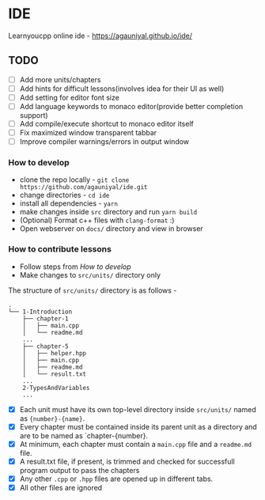 # IDE
Learnyoucpp online ide - https://agauniyal.github.io/ide/

## TODO
- [ ] Add more units/chapters
- [ ] Add hints for difficult lessons(involves idea for their UI as well)
- [ ] Add setting for editor font size
- [ ] Add language keywords to monaco editor(provide better completion support)
- [ ] Add compile/execute shortcut to monaco editor itself
- [ ] Fix maximized window transparent tabbar
- [ ] Improve compiler warnings/errors in output window

### How to develop
- clone the repo locally - `git clone https://github.com/agauniyal/ide.git`
- change directories - `cd ide`
- install all dependencies - `yarn`
- make changes inside `src` directory and run `yarn build`
- (Optional) Format c++ files with `clang-format` :)
- Open webserver on `docs/` directory and view in browser

### How to contribute lessons
- Follow steps from _How to develop_
- Make changes to `src/units/` directory only

The structure of `src/units/` directory is as follows -
```
.
└── 1-Introduction
    ├── chapter-1
    │   ├── main.cpp
    │   └── readme.md
    ...
    ├── chapter-5
    │   ├── helper.hpp
    │   ├── main.cpp
    │   ├── readme.md
    │   └── result.txt
    ...
    2-TypesAndVariables
    ...
```

- [x] Each unit must have its own top-level directory inside `src/units/` named as `{number}-{name}`.
- [x] Every chapter must be contained inside its parent unit as a directory and are to be named as `chapter-{number}.
- [x] At minimum, each chapter must contain a `main.cpp` file and a `readme.md` file.
- [x] A result.txt file, if present, is trimmed and checked for successfull program output to pass the chapters
- [x] Any other `.cpp` or `.hpp` files are opened up in different tabs.
- [x] All other files are ignored
